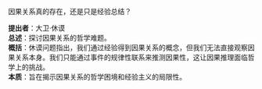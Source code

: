 
因果关系真的存在，还是只是经验总结？

**提出者**：大卫·休谟  
**总述**：探讨因果关系的哲学难题。  
**概括**：休谟问题指出，我们通过经验得到因果关系的概念，但我们无法直接观察因果关系本身。我们只能通过事件的规律性联系来推测因果性，这让因果推理面临哲学上的挑战。  
**本质**：旨在揭示因果关系的哲学困境和经验主义的局限性。